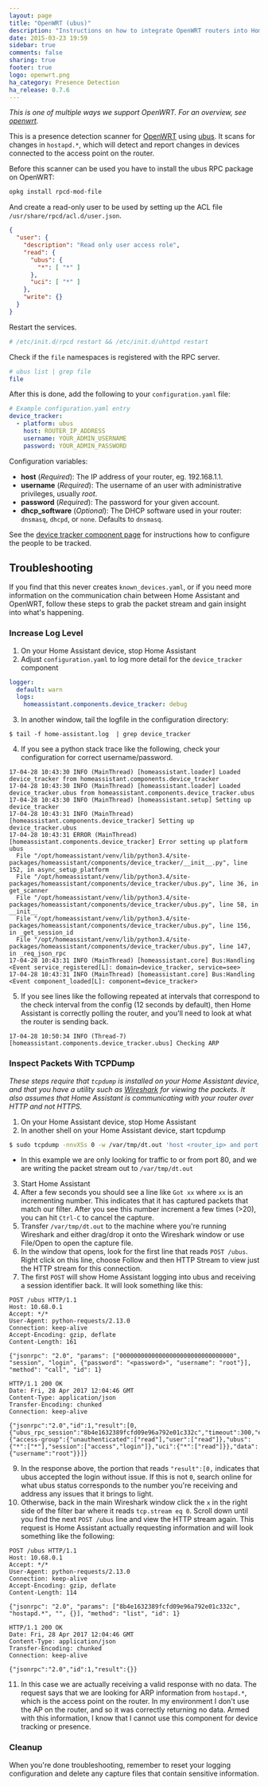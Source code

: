 ```yaml
---
layout: page
title: "OpenWRT (ubus)"
description: "Instructions on how to integrate OpenWRT routers into Home Assistant."
date: 2015-03-23 19:59
sidebar: true
comments: false
sharing: true
footer: true
logo: openwrt.png
ha_category: Presence Detection
ha_release: 0.7.6
---
```


_This is one of multiple ways we support OpenWRT. For an overview, see [openwrt](/components/device_tracker.openwrt/)._

This is a presence detection scanner for [OpenWRT](https://openwrt.org/) using [ubus](http://wiki.openwrt.org/doc/techref/ubus). It scans for changes in `hostapd.*`, which will detect and report changes in devices connected to the access point on the router.

Before this scanner can be used you have to install the ubus RPC package on OpenWRT:

```bash
opkg install rpcd-mod-file
```

And create a read-only user to be used by setting up the ACL file `/usr/share/rpcd/acl.d/user.json`.

```json
{
  "user": {
    "description": "Read only user access role",
    "read": {
      "ubus": {
        "*": [ "*" ]
      },
      "uci": [ "*" ]
    },
    "write": {}
  }
}
```

Restart the services.

```bash
# /etc/init.d/rpcd restart && /etc/init.d/uhttpd restart
```

Check if the `file` namespaces is registered with the RPC server.

```bash
# ubus list | grep file
file
```

After this is done, add the following to your `configuration.yaml` file:

```yaml
# Example configuration.yaml entry
device_tracker:
  - platform: ubus
    host: ROUTER_IP_ADDRESS
    username: YOUR_ADMIN_USERNAME
    password: YOUR_ADMIN_PASSWORD
```

Configuration variables:

- **host** (*Required*): The IP address of your router, eg. 192.168.1.1.
- **username** (*Required*): The username of an user with administrative privileges, usually *root*.
- **password** (*Required*): The password for your given account.
- **dhcp_software** (*Optional*): The DHCP software used in your router: `dnsmasq`, `dhcpd`, or `none`. Defaults to `dnsmasq`.

See the [device tracker component page](/components/device_tracker/) for instructions how to configure the people to be tracked.

## Troubleshooting

If you find that this never creates `known_devices.yaml`, or if you need more information on the communication chain between Home Assistant and OpenWRT, follow these steps to grab the packet stream and gain insight into what's happening.

### Increase Log Level

1. On your Home Assistant device, stop Home Assistant
2. Adjust `configuration.yaml` to log more detail for the `device_tracker` component
```yaml
logger:
  default: warn
  logs:
    homeassistant.components.device_tracker: debug
```
3. In another window, tail the logfile in the configuration directory:
```
$ tail -f home-assistant.log  | grep device_tracker
```
4. If you see a python stack trace like the following, check your configuration for correct username/password.
```
17-04-28 10:43:30 INFO (MainThread) [homeassistant.loader] Loaded device_tracker from homeassistant.components.device_tracker
17-04-28 10:43:30 INFO (MainThread) [homeassistant.loader] Loaded device_tracker.ubus from homeassistant.components.device_tracker.ubus
17-04-28 10:43:30 INFO (MainThread) [homeassistant.setup] Setting up device_tracker
17-04-28 10:43:31 INFO (MainThread) [homeassistant.components.device_tracker] Setting up device_tracker.ubus
17-04-28 10:43:31 ERROR (MainThread) [homeassistant.components.device_tracker] Error setting up platform ubus
  File "/opt/homeassistant/venv/lib/python3.4/site-packages/homeassistant/components/device_tracker/__init__.py", line 152, in async_setup_platform
  File "/opt/homeassistant/venv/lib/python3.4/site-packages/homeassistant/components/device_tracker/ubus.py", line 36, in get_scanner
  File "/opt/homeassistant/venv/lib/python3.4/site-packages/homeassistant/components/device_tracker/ubus.py", line 58, in __init__
  File "/opt/homeassistant/venv/lib/python3.4/site-packages/homeassistant/components/device_tracker/ubus.py", line 156, in _get_session_id
  File "/opt/homeassistant/venv/lib/python3.4/site-packages/homeassistant/components/device_tracker/ubus.py", line 147, in _req_json_rpc
17-04-28 10:43:31 INFO (MainThread) [homeassistant.core] Bus:Handling <Event service_registered[L]: domain=device_tracker, service=see>
17-04-28 10:43:31 INFO (MainThread) [homeassistant.core] Bus:Handling <Event component_loaded[L]: component=device_tracker>
```
5. If you see lines like the following repeated at intervals that correspond to the check interval from the config (12 seconds by default), then Home Assistant is correctly polling the router, and you'll need to look at what the router is sending back.
```
17-04-28 10:50:34 INFO (Thread-7) [homeassistant.components.device_tracker.ubus] Checking ARP
```

### Inspect Packets With TCPDump
_These steps require that `tcpdump` is installed on your Home Assistant device, and that you have a utility such as [Wireshark](https://www.wireshark.org) for viewing the packets. It also assumes that Home Assistant is communicating with your router over HTTP and not HTTPS._

1. On your Home Assistant device, stop Home Assistant
2. In another shell on your Home Assistant device, start tcpdump
```bash
$ sudo tcpdump -nnvXSs 0 -w /var/tmp/dt.out 'host <router_ip> and port 80'
```
  * In this example we are only looking for traffic to or from port 80, and we are writing the packet stream out to `/var/tmp/dt.out`
3. Start Home Assistant
4. After a few seconds you should see a line like `Got xx` where `xx` is an incrementing number. This indicates that it has captured packets that match our filter. After you see this number increment a few times (>20), you can hit `Ctrl-C` to cancel the capture.
6. Transfer `/var/tmp/dt.out` to the machine where you're running Wireshark and either drag/drop it onto the Wireshark window or use File/Open to open the capture file.
7. In the window that opens, look for the first line that reads `POST /ubus`. Right click on this line, choose Follow and then HTTP Stream to view just the HTTP stream for this connection.
8. The first `POST` will show Home Assistant logging into ubus and receiving a session identifier back. It will look something like this:
```
POST /ubus HTTP/1.1
Host: 10.68.0.1
Accept: */*
User-Agent: python-requests/2.13.0
Connection: keep-alive
Accept-Encoding: gzip, deflate
Content-Length: 161

{"jsonrpc": "2.0", "params": ["00000000000000000000000000000000", "session", "login", {"password": "<password>", "username": "root"}], "method": "call", "id": 1}

HTTP/1.1 200 OK
Date: Fri, 28 Apr 2017 12:04:46 GMT
Content-Type: application/json
Transfer-Encoding: chunked
Connection: keep-alive

{"jsonrpc":"2.0","id":1,"result":[0,{"ubus_rpc_session":"8b4e1632389fcfd09e96a792e01c332c","timeout":300,"expires":300,"acls":{"access-group":{"unauthenticated":["read"],"user":["read"]},"ubus":{"*":["*"],"session":["access","login"]},"uci":{"*":["read"]}},"data":{"username":"root"}}]}
```
9. In the response above, the portion that reads `"result":[0,` indicates that ubus accepted the login without issue. If this is not `0`, search online for what ubus status corresponds to the number you're receiving and address any issues that it brings to light.
10. Otherwise, back in the main Wireshark window click the `x` in the right side of the filter bar where it reads `tcp.stream eq 0`. Scroll down until you find the next `POST /ubus` line and view the HTTP stream again. This request is Home Assistant actually requesting information and will look something like the following:
```
POST /ubus HTTP/1.1
Host: 10.68.0.1
Accept: */*
User-Agent: python-requests/2.13.0
Connection: keep-alive
Accept-Encoding: gzip, deflate
Content-Length: 114

{"jsonrpc": "2.0", "params": ["8b4e1632389fcfd09e96a792e01c332c", "hostapd.*", "", {}], "method": "list", "id": 1}

HTTP/1.1 200 OK
Date: Fri, 28 Apr 2017 12:04:46 GMT
Content-Type: application/json
Transfer-Encoding: chunked
Connection: keep-alive

{"jsonrpc":"2.0","id":1,"result":{}}
```
11. In this case we are actually receiving a valid response with no data. The request says that we are looking for ARP information from `hostapd.*`, which is the access point on the router. In my environment I don't use the AP on the router, and so it was correctly returning no data. Armed with this information, I know that I cannot use this component for device tracking or presence.

### Cleanup

When you're done troubleshooting, remember to reset your logging configuration and delete any capture files that contain sensitive information.
